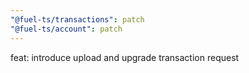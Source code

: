 ```yaml
---
"@fuel-ts/transactions": patch
"@fuel-ts/account": patch
---
```


feat: introduce upload and upgrade transaction request
